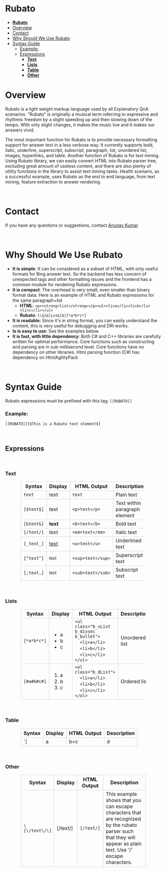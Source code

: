 <style>
  table:not(.df_tb) {
    width:80%;
    margin-left: auto;
    margin-right: auto;
  }
  tr:not(.dftbtr), td:not(.dftbtd), th:not(.dftbth) {
    border: 1px solid lightgrey;
  }
</style>

# **Rubato**

- [**Rubato**](#rubato)
- [Overview](#overview)
- [Contact](#contact)
- [Why Should We Use Rubato](#why-should-we-use-rubato)
- [Syntax Guide](#syntax-guide)
    - [Example:](#example)
  - [Expressions](#expressions)
    - [**Text**](#text)
    - [**Lists**](#lists)
    - [**Table**](#table)
    - [**Other**](#other)

# Overview

Rubato is a light weight markup language used by all Explanatory QnA scenarios. "Rubato" is originally a musical term referring to expressive and rhythmic freedom by a slight speeding up and then slowing down of the tempo. With only slight changes, it makes the music live and it makes our answers vivid.

The most important function for Rubato is to provide necessary formatting support for answer text in a less verbose way. It currently supports bold, italic, underline, superscript, subscript, paragraph, list, unordered list, images, hyperlinks, and table. Another function of Rubato is for text mining. Using Rubato library, we can easily convert HTML into Rubato parser tree, excluding great amount of useless content, and there are also plenty of utility functions in the library to assist text mining tasks. Health scenario, as a successful example, uses Rubato as the end to end language, from text mining, feature extraction to answer rendering.

<br>

# Contact

If you have any questions or suggestions, contact [Anunay Kumar](mailto:anunayk@microsoft.com)

<br>

# Why Should We Use Rubato

* **It is simple**: It can be considered as a subset of HTML, with only useful formats for Bing answer text. So the backend has less concern of unexpected tags and other formatting issues and the frontend has a common module for rendering Rubato expressions.
* **It is compact**: The overhead is very small, even smaller than binary format data. Here is an example of HTML and Rubato expressions for the same paragraph+list
  * **HTML**: ```<p><strong>list</strong></p><ul><li>a</li><li>b</li><li>c</li></ul>```
  * **Rubato**: ```[\$[&list&]$][*a*b*c*]```
* **It is readable**: Since it's in string format, you can easily understand the content, this is very useful for debugging and DRI works.
* **Is is easy to use**: See the examples below.
* **It is fast, with little dependency**: Both C# and C++ libraries are carefully written for optimal performance. Core functions such as constructing and parsing are in sub-millisecond level. Core functions have no dependency on other libraries. Html parsing function (C#) has dependency on HtmlAgilityPack

<br>

# Syntax Guide

Rubato expressions must be prefixed with this tag: `[[RUBATO]]`

### Example:
```[[RUBATO]][$This is a Rubato text element$]```


<br>

## Expressions
<br>

### **Text**

Syntax | Display | HTML Output| Description
-------|---------|------------|------------
`text`|text|`text`|Plain text
`[$text$]`|text|`<p>text</p>`|Text within paragraph element
`[&text&]`|<b>text</b>|`<b>text</b>`|Bold text
`[/text/]`|<em>text</em>|`<em>text</em>`|Italic text
`[_text_]`|<u>text</u>|`<u>text</u>`|Underlined text
`[^text^]`|<sup>text</sup>|`<sup>text</sup>`|Superscript text
`[,text,]`|<sub>text</sub>|`<sub>text</sub>`|Subscript text

<br>

### **Lists**

Syntax | Display | HTML Output| Description
-------|---------|------------|------------
`[*a*b*c*]`|<ul class="b_vList b_divsec b_bullet"><li>a</li><li>b</li><li>c</li></ul>|```<ul class="b_vList b_divsec b_bullet">```<br>&#8195;`<li>a</li>`<br>&#8195;`<li>b</li>`<br>&#8195;`<li>c</li>`<br>`</ul>`|Unordered list
`[#a#b#c#]`|<ol class="b_dList"><li>a</li><li>b</li><li>c</li></ol>|`<ol class="b_dList">`<br>&#8195;`<li>a</li>`<br>&#8195;`<li>b</li>`<br>&#8195;`<li>c</li>`<br>`</ol>`|Ordered list

<br>

### **Table**

Syntax | Display | HTML Output| Description
-------|---------|------------|------------
`[|a|b+c|d|]`|![](table.png)|`<table class="df_tb">`<br>&#8195;`<tr>`<br>&#8195;&#8195;`<td>a</td>`<br>&#8195;&#8195;`<td>b</td>`<br>&#8195;`</tr>`<br>&#8195;`<tr>`<br>&#8195;&#8195;`<td>c</td>`<br>&#8195;&#8195;`<td>d</td>`<br>&#8195;`</tr>`<br>`</table>`|Table

<br>

### **Other**

<table style="width:80%">
  <tr>
    <th>Syntax</th>
    <th>Display</th>
    <th>HTML Output</th>
    <th>Description</th>
  </tr>
  <tr>
    <td style="width:20%;"><code>\[\/text\/\]</code></td>
    <td>[/text/]</td>
    <td><code>[/text/]</code></td>
    <td>This example shows that you can escape characters that are recognized by the rubato parser such that they will appear as plain text. Use '/' escape characters.</td>
  </tr>
</table>
